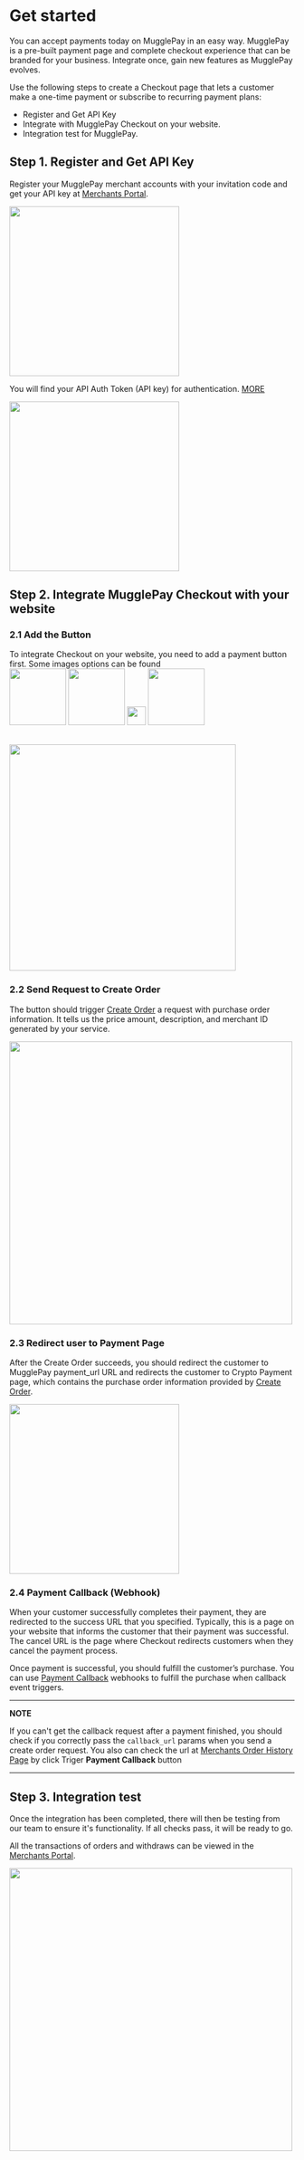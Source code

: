 # Get started

You can accept payments today on MugglePay in an easy way. MugglePay is a pre-built payment page and complete checkout experience that can be branded for your business. Integrate once, gain new features as MugglePay evolves.

Use the following steps to create a Checkout page that lets a customer make a one-time payment or subscribe to recurring payment plans:
 * Register and Get API Key
 * Integrate with MugglePay Checkout on your website.
 * Integration test for MugglePay.

## Step 1. Register and Get API Key
Register your MugglePay merchant accounts with your invitation code and get your API key at [Merchants Portal](https://merchants.mugglepay.com/). 

<img src="http://dcdn.mugglepay.com/dt/pay/docs/mp-login.png" width="300px"/>


You will find your API Auth Token (API key) for authentication. [MORE](/API/basic/Authentication.md)

<img src="http://dcdn.mugglepay.com/dt/pay/docs/mp-apikey.png" width="300px"/>




## Step 2. Integrate MugglePay Checkout with your website

### 2.1 Add the Button
To integrate Checkout on your website, you need to add a payment button first. Some images options can be found 
<br/>
<img src="http://dcdn.mugglepay.com/dt/pay/button/mpay-en.png" width="100px"/>
<img src="http://dcdn.mugglepay.com/dt/pay/button/mpay-zh.png" width="100px"/>
<img src="http://dcdn.mugglepay.com/dt/pay/button/mpay-icon.png" width="33px"/>
<img src="http://dcdn.mugglepay.com/dt/pay/button/mpay-en-black.png" width="100px"/>

<br/>

<img src="http://dcdn.mugglepay.com/dt/pay/docs/mp-checkout2.png" width="400px"/>

### 2.2 Send Request to Create Order

The button should trigger [Create Order](/API/order/CreateOrder.md) a request with purchase order information. It tells us the price amount, description, and merchant ID generated by your service.

<img src="http://dcdn.mugglepay.com/dt/pay/docs/mp-create.png" width="500px"/>

### 2.3 Redirect user to Payment Page

After the Create Order succeeds, you should redirect the customer to MugglePay payment_url URL and redirects the customer to Crypto Payment page, which contains the purchase order information provided by [Create Order](/API/order/CreateOrder.md).

<img src="http://dcdn.mugglepay.com/dt/pay/docs/mp-payment.png" width="300px"/>


### 2.4 Payment Callback (Webhook)

When your customer successfully completes their payment, they are redirected to the success URL that you specified. Typically, this is a page on your website that informs the customer that their payment was successful. The cancel URL is the page where Checkout redirects customers when they cancel the payment process.



Once payment is successful, you should fulfill the customer’s purchase. You can use [Payment Callback](/API/order/PaymentCallback.md) webhooks to fulfill the purchase when callback event triggers.

---
**NOTE**

If you can't get the callback request after a payment finished, you should check if you correctly pass the `callback_url` params when you send a create order request. You also can check the url at [Merchants Order History Page](https://merchants.mugglepay.com/transactions/orders) by click Triger **Payment Callback** button

---


## Step 3. Integration test

Once the integration has been completed, there will then be testing from our team to ensure it's functionality. If all checks pass, it will be ready to go.

All the transactions of orders and withdraws can be viewed in the [Merchants Portal](https://merchants.mugglepay.com/). 

<img src="http://dcdn.mugglepay.com/dt/pay/docs/mp-admin.png" width="500px"/>
